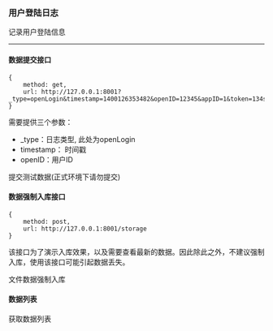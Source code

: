 ### 用户登陆日志

记录用户登陆信息

---

#### 数据提交接口

    {
        method: get,
        url: http://127.0.0.1:8001?_type=openLogin&timestamp=1400126353482&openID=12345&appID=1&token=134sdfaisodu
    }


需要提供三个参数：

- _type：日志类型, 此处为openLogin
- timestamp： 时间戳
- openID：用户ID

<a class="login create">提交测试数据</a>(正式环境下请勿提交)

#### 数据强制入库接口

    {
        method: post,
        url: http://127.0.0.1:8001/storage
    }

该接口为了演示入库效果，以及需要查看最新的数据。因此除此之外，不建议强制入库，使用该接口可能引起数据丢失。

<a class="login storage">文件数据强制入库</a>

#### 数据列表
<a class="login list">获取数据列表</a>

<div class="login_list"></div>


